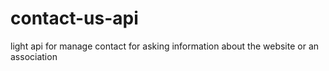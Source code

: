 # contact-us-api
 light api for manage contact for asking information about the website or an association
